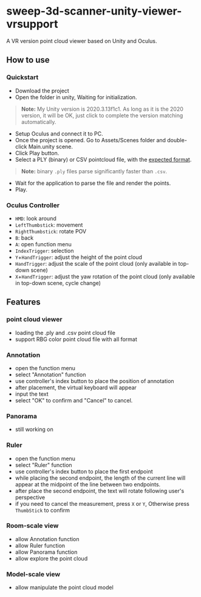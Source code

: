 # sweep-3d-scanner-unity-viewer-vrsupport
A VR version point cloud viewer based on Unity and Oculus.

## How to use 
### Quickstart
- Download the project
- Open the folder in unity, Waiting for initialization.
> **Note:** My Unity version is 2020.3.13f1c1. As long as it is the 2020 version, it will be OK, just click to complete the version matching automatically.
- Setup Oculus and connect it to PC.
- Once the project is opened. Go to Assets/Scenes folder and double-click Main.unity scene.
- Click Play button.
- Select a PLY (binary) or CSV pointcloud file, with the [expected format](#compatible-file-format).
> **Note:** binary `.ply` files parse significantly faster than `.csv`.
- Wait for the application to parse the file and render the points. 
- Play.

### Oculus Controller
- `HMD`: look around
- `LeftThumbstick`: movement
- `RightThumbstick`: rotate POV
- `B`: back
- `A`: open function menu
- `IndexTrigger`: selection
- `Y`+`HandTrigger`: adjust the height of the point cloud
- `HandTrigger`: adjust the scale of the point cloud (only available in top-down scene)
- `X`+`HandTrigger`: adjust the yaw rotation of the point cloud (only available in top-down scene, cycle change)


## Features
### point cloud viewer
- loading the .ply and .csv point cloud file
- support RBG color point cloud file with all format 
### Annotation
- open the function menu 
- select "Annotation" function
- use controller's index button to place the position of annotation
- after placement, the virtual keyboard will appear
- input the text
- select "OK" to confirm and "Cancel" to cancel.
### Panorama
- still working on
### Ruler
- open the function menu 
- select "Ruler" function
- use controller's index button to place the first endpoint
- while placing the second endpoint, the length of the current line will appear at the midpoint of the line between two endpoints.
- after place the second endpoint, the text will rotate following user's perspective
- if you need to cancel the measurement, press `X` or `Y`, Otherwise press `ThumbStick` to confirm
### Room-scale view
- allow Annotation function
- allow Ruler function
- allow Panorama function
- allow explore the point cloud 
### Model-scale view
- allow manipulate the point cloud model



